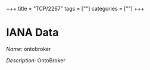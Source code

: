 +++
title = "TCP/2267"
tags = [""]
categories = [""]
+++

# IANA Data

_Name:_ ontobroker

_Description:_ OntoBroker

